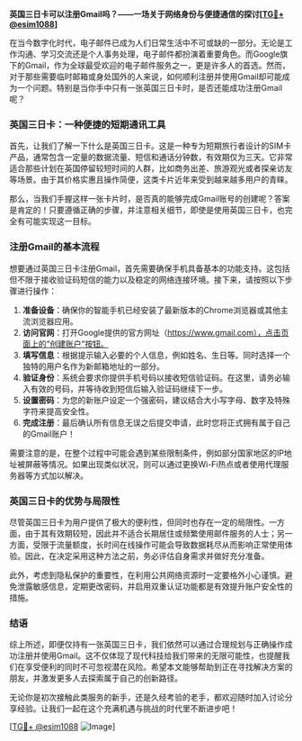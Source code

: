 **英国三日卡可以注册Gmail吗？——一场关于网络身份与便捷通信的探讨[[TG💪+ @esim1088](https://t.me/s/esim1088)]**

在当今数字化时代，电子邮件已成为人们日常生活中不可或缺的一部分。无论是工作沟通、学习交流还是个人事务处理，电子邮件都扮演着重要角色。而Google旗下的Gmail，作为全球最受欢迎的电子邮件服务之一，更是许多人的首选。然而，对于那些需要临时邮箱或身处国外的人来说，如何顺利注册并使用Gmail却可能成为一个问题。特别是当你手中只有一张英国三日卡时，是否还能成功注册Gmail呢？

### 英国三日卡：一种便捷的短期通讯工具

首先，让我们了解一下什么是英国三日卡。这是一种专为短期旅行者设计的SIM卡产品，通常包含一定量的数据流量、短信和通话分钟数，有效期仅为三天。它非常适合那些计划在英国停留较短时间的人群，比如商务出差、旅游观光或者探亲访友等场景。由于其价格实惠且操作简便，这类卡片近年来受到越来越多用户的青睐。

那么，当我们手握这样一张卡片时，是否真的能够完成Gmail账号的创建呢？答案是肯定的！只要遵循正确的步骤，并注意相关细节，即使是使用英国三日卡，也完全有可能实现这一目标。

### 注册Gmail的基本流程

想要通过英国三日卡注册Gmail，首先需要确保手机具备基本的功能支持。这包括但不限于接收验证码短信的能力以及稳定的网络连接环境。接下来，请按照以下步骤进行操作：

1. **准备设备**：确保你的智能手机已经安装了最新版本的Chrome浏览器或其他主流浏览器应用。
2. **访问官网**：打开Google提供的官方网址（https://www.gmail.com），点击页面上的“创建账户”按钮。
3. **填写信息**：根据提示输入必要的个人信息，例如姓名、生日等。同时选择一个独特的用户名作为新邮箱地址的一部分。
4. **验证身份**：系统会要求你提供手机号码以接收短信验证码。在这里，请务必输入有效的号码，并等待收到短信后输入验证码继续下一步。
5. **设置密码**：为您的新账户设定一个强密码，建议结合大小写字母、数字及特殊字符来提高安全性。
6. **完成注册**：最后确认所有信息无误之后提交申请，此时您将正式拥有属于自己的Gmail账户！

需要注意的是，在整个过程中可能会遇到某些限制条件，例如部分国家地区的IP地址被屏蔽等情况。如果出现类似状况，则可以通过更换Wi-Fi热点或者使用代理服务器等方式加以解决。

### 英国三日卡的优势与局限性

尽管英国三日卡为用户提供了极大的便利性，但同时也存在一定的局限性。一方面，由于其有效期较短，因此并不适合长期居住或频繁使用邮件服务的人士；另一方面，受限于流量额度，长时间在线操作可能会导致数据耗尽从而影响正常使用体验。因此，在决定采用这种方法之前，务必评估自身需求并做好充分准备。

此外，考虑到隐私保护的重要性，在利用公共网络资源时一定要格外小心谨慎。避免泄露敏感信息，定期更改密码，并启用双重认证功能都是有效提升账户安全性的措施。

### 结语

综上所述，即便仅持有一张英国三日卡，我们依然可以通过合理规划与正确操作成功注册并使用Gmail。这不仅体现了现代科技给我们带来的无限可能性，也提醒我们在享受便利的同时不可忽视潜在风险。希望本文能够帮助到正在寻找解决方案的朋友，并激发更多人去探索属于自己的创新路径。

无论你是初次接触此类服务的新手，还是久经考验的老手，都欢迎随时加入讨论分享经验。让我们一起在这个充满机遇与挑战的时代里不断进步吧！

[[TG💪+ @esim1088](https://t.me/s/esim1088) ![Image](https://i.postimg.cc/4NQfJmqS/Snipaste-2025-05-13-00-14-12.png)]